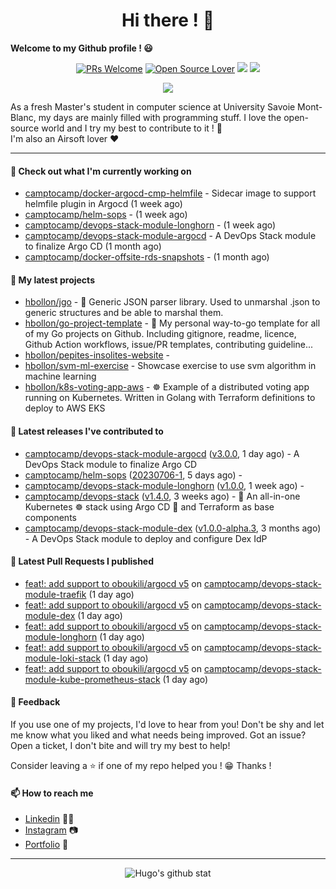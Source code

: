 <h1 align="center">Hi there ! 👋</h1>

**Welcome to my Github profile ! 😃** <br/>

<p align="center"> 
    <a href="https://github.com/hbollon/"><img src="https://img.shields.io/badge/PRs-welcome-brightgreen.svg?style=flat&logo=github" alt="PRs Welcome"></a> 
    <a href="https://github.com/hbollon/"><img src="https://badges.frapsoft.com/os/v2/open-source.svg?v=103" alt="Open Source Lover"></a>
    <a href="https://github.com/hbollon/"><img src="https://komarev.com/ghpvc/?username=hbollon"></a>
    <a href="https://github.com/hbollon/"><img src="https://img.shields.io/github/followers/hbollon.svg?label=Follow%20@hbollon&style=social"></a>
</p>

<p align="center"> 
    <a href="https://github.com/ryo-ma/github-profile-trophy"><img src="https://github-profile-trophy.vercel.app/?username=hbollon&theme=onedark&margin-w=15&margin-h=15&no-frame=true&column=7"/></a>
</p>

As a fresh Master's student in computer science at University Savoie Mont-Blanc, my days are mainly filled with programming stuff. I love the open-source world and I try my best to contribute to it ! 🙈 <br/>
I'm also an Airsoft lover ❤️

<hr>

#### 👷 Check out what I'm currently working on

- [camptocamp/docker-argocd-cmp-helmfile](https://github.com/camptocamp/docker-argocd-cmp-helmfile) - Sidecar image to support helmfile plugin in Argocd  (1 week ago)
- [camptocamp/helm-sops](https://github.com/camptocamp/helm-sops) -  (1 week ago)
- [camptocamp/devops-stack-module-longhorn](https://github.com/camptocamp/devops-stack-module-longhorn) -  (1 week ago)
- [camptocamp/devops-stack-module-argocd](https://github.com/camptocamp/devops-stack-module-argocd) - A DevOps Stack module to finalize Argo CD (1 month ago)
- [camptocamp/docker-offsite-rds-snapshots](https://github.com/camptocamp/docker-offsite-rds-snapshots) -  (1 month ago)

#### 🌱 My latest projects

- [hbollon/jgo](https://github.com/hbollon/jgo) - 📔 Generic JSON parser library. Used to unmarshal .json to generic structures and be able to marshal them.
- [hbollon/go-project-template](https://github.com/hbollon/go-project-template) - 📜 My personal way-to-go template for all of my Go projects on Github. Including gitignore, readme, licence, Github Action workflows, issue/PR templates, contributing guideline...
- [hbollon/pepites-insolites-website](https://github.com/hbollon/pepites-insolites-website) - 
- [hbollon/svm-ml-exercise](https://github.com/hbollon/svm-ml-exercise) - Showcase exercise to use svm algorithm in machine learning 
- [hbollon/k8s-voting-app-aws](https://github.com/hbollon/k8s-voting-app-aws) - :wheel_of_dharma: Example of a distributed voting app running on Kubernetes. Written in Golang with Terraform definitions to deploy to AWS EKS

#### 🔭 Latest releases I've contributed to

- [camptocamp/devops-stack-module-argocd](https://github.com/camptocamp/devops-stack-module-argocd) ([v3.0.0](https://github.com/camptocamp/devops-stack-module-argocd/releases/tag/v3.0.0), 1 day ago) - A DevOps Stack module to finalize Argo CD
- [camptocamp/helm-sops](https://github.com/camptocamp/helm-sops) ([20230706-1](https://github.com/camptocamp/helm-sops/releases/tag/20230706-1), 5 days ago) - 
- [camptocamp/devops-stack-module-longhorn](https://github.com/camptocamp/devops-stack-module-longhorn) ([v1.0.0](https://github.com/camptocamp/devops-stack-module-longhorn/releases/tag/v1.0.0), 1 week ago) - 
- [camptocamp/devops-stack](https://github.com/camptocamp/devops-stack) ([v1.4.0](https://github.com/camptocamp/devops-stack/releases/tag/v1.4.0), 3 weeks ago) - 🌊 An all-in-one Kubernetes ☸ stack using Argo CD 🐙 and Terraform as base components
- [camptocamp/devops-stack-module-dex](https://github.com/camptocamp/devops-stack-module-dex) ([v1.0.0-alpha.3](https://github.com/camptocamp/devops-stack-module-dex/releases/tag/v1.0.0-alpha.3), 3 months ago) - A DevOps Stack module to deploy and configure Dex IdP

#### 🔨 Latest Pull Requests I published

- [feat!: add support to oboukili/argocd v5](https://github.com/camptocamp/devops-stack-module-traefik/pull/52) on [camptocamp/devops-stack-module-traefik](https://github.com/camptocamp/devops-stack-module-traefik) (1 day ago)
- [feat!: add support to oboukili/argocd v5](https://github.com/camptocamp/devops-stack-module-dex/pull/11) on [camptocamp/devops-stack-module-dex](https://github.com/camptocamp/devops-stack-module-dex) (1 day ago)
- [feat!: add support to oboukili/argocd v5](https://github.com/camptocamp/devops-stack-module-longhorn/pull/6) on [camptocamp/devops-stack-module-longhorn](https://github.com/camptocamp/devops-stack-module-longhorn) (1 day ago)
- [feat!: add support to oboukili/argocd v5](https://github.com/camptocamp/devops-stack-module-loki-stack/pull/75) on [camptocamp/devops-stack-module-loki-stack](https://github.com/camptocamp/devops-stack-module-loki-stack) (1 day ago)
- [feat!: add support to oboukili/argocd v5](https://github.com/camptocamp/devops-stack-module-kube-prometheus-stack/pull/74) on [camptocamp/devops-stack-module-kube-prometheus-stack](https://github.com/camptocamp/devops-stack-module-kube-prometheus-stack) (1 day ago)

#### 💬 Feedback

If you use one of my projects, I'd love to hear from you! Don't be shy and let me know what you liked
and what needs being improved. Got an issue? Open a ticket, I don't bite and will try my best to help!

Consider leaving a ⭐ if one of my repo helped you ! 😁 Thanks !

#### 📫 How to reach me
- <a href="https://www.linkedin.com/in/hugobollon">Linkedin</a> 👨‍💼
- <a href="https://www.instagram.com/_hbollon">Instagram</a> 📷
- <a href="https://hugobollon.me">Portfolio</a> 💼

<hr>

<div align="center">
    <a>
        <img alt="Hugo's github stat" src="https://github-readme-stats.vercel.app/api?username=hbollon&count_private=true&show_icons=true&theme=dark&include_all_commits=true" />
    </a>
</div>
